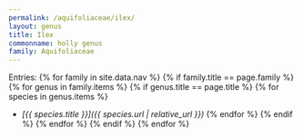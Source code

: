 ```yaml
---
permalink: /aquifoliaceae/ilex/
layout: genus
title: Ilex
commonname: holly genus
family: Aquifoliaceae
---
```


Entries:
{% for family in site.data.nav %}
{% if family.title == page.family %}
{% for genus in family.items %}
{% if genus.title == page.title %}
  {% for species in genus.items %}
  - *[{{ species.title }}]({{ species.url | relative_url }})*
  {% endfor %}
{% endif %}
{% endfor %}
{% endif %}
{% endfor %}

